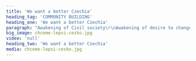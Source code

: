 ```yaml
---
title: 'We want a better Czechia'
heading_tag: 'COMMUNITY BUILDING'
heading_one: 'We want a better Czechia'
paragraph: "Awakening of Civil society\r\nAwakening of desire to change things\r\nAwakening of need to contribute and influence things\r\nGuideline and direction"
big_image: chceme-lepsi-cesko.jpg
video: 'null'
heading_two: 'We want a better Czechia'
media: chceme-lepsi-cesko.jpg
---
```


